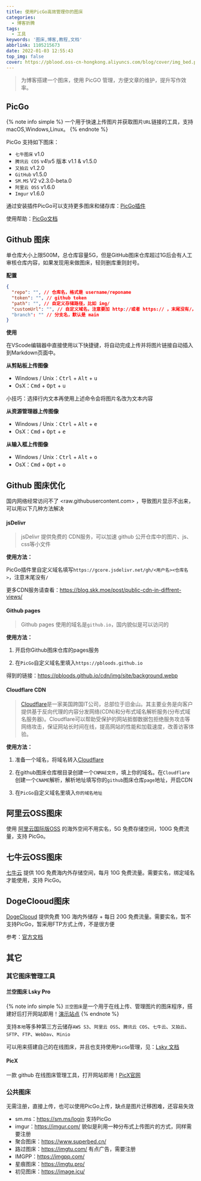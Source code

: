 ```yaml
---
title: 使用PicGo高效管理你的图床
categories:
  - 博客折腾
tags:
  - 工具
keywords: '图床,博客,教程,文档'
abbrlink: 1105215673
date: 2022-01-03 12:55:43
top_img: false
cover: https://pblood.oss-cn-hongkong.aliyuncs.com/blog/cover/img_bed.png
---
```


>为博客搭建一个图床，使用 PicGO 管理，方便文章的维护，提升写作效率。

## PicGo

{% note info simple %}
一个用于快速上传图片并获取图片`URL`链接的工具，支持macOS,Windows,Linux。
{% endnote %}

PicGo 支持如下图床：

 - `七牛图床` v1.0
 - `腾讯云 COS` v4\v5 版本 v1.1 & v1.5.0
 - `又拍云` v1.2.0
 - `GitHub` v1.5.0
 - `SM.MS` V2 v2.3.0-beta.0
 - `阿里云 OSS` v1.6.0
 - `Imgur` v1.6.0

通过安装插件PicGo可以支持更多图床和储存库：[PicGo插件](https://github.com/PicGo/Awesome-PicGo/)

使用帮助：[PicGo文档](https://picgo.github.io/PicGo-Doc/zh/guide/config.html#%E5%9B%BE%E5%BA%8A%E5%8C%BA)

## Github 图床
单仓库大小上限500M，总仓库容量5G，但是GitHub图床仓库超过1G后会有人工审核仓库内容，如果发现用来做图床，轻则删库重则封号。

**配置**
```json
{
  "repo": "", // 仓库名，格式是 username/reponame
  "token": "", // github token
  "path": "", // 自定义存储路径，比如 img/
  "customUrl": "", // 自定义域名，注意要加 http://或者 https:// ，末尾没有/，用于CDN加速
  "branch": "" // 分支名，默认是 main
}
```

**使用**

在VScode编辑器中直接使用以下快捷键，将自动完成上传并将图片链接自动插入到Markdown页面中。

**从剪贴板上传图像**

- Windows / Unix：<kbd>Ctrl</kbd> + <kbd>Alt</kbd> + <kbd>u</kbd>
- OsX：<kbd>Cmd</kbd> + <kbd>Opt</kbd> + <kbd>u</kbd>

小技巧：选择行内文本再使用上述命令会将图片名改为文本内容

**从资源管理器上传图像**

- Windows / Unix：<kbd>Ctrl</kbd> + <kbd>Alt</kbd> + <kbd>e</kbd>
- OsX：<kbd>Cmd</kbd> + <kbd>Opt</kbd> + <kbd>e</kbd>

**从输入框上传图像**

- Windows / Unix：<kbd>Ctrl</kbd> + <kbd>Alt</kbd> + <kbd>o</kbd>
- OsX：<kbd>Cmd</kbd> + <kbd>Opt</kbd> + <kbd>o</kbd>

## Github 图床优化

国内网络经常访问不了 <raw.githubusercontent.com> ，导致图片显示不出来，可以用以下几种方法解决

#### jsDelivr

> jsDelivr 提供免费的 CDN服务，可以加速 github 公开仓库中的图片、js、css等小文件

**使用方法：**

PicGo插件里自定义域名填写`https://gcore.jsdelivr.net/gh/<用户名><仓库名>`，注意末尾没有`/`

更多CDN服务请查看：<https://blog.skk.moe/post/public-cdn-in-diffrent-views/>

#### Github pages

> Github pages 使用的域名是`github.io`，国内貌似是可以访问的

**使用方法：**

1. 开启你Github图床仓库的pages服务

2. 在`PicGo`自定义域名里填入`https://pbloods.github.io`

得到的链接：https://pbloods.github.io/cdn/img/site/background.webp

#### Cloudflare CDN

> [Cloudflare](https://www.cloudflare.com/zh-cn/)是一家美国跨国IT公司，总部位于旧金山。其主要业务是向客户提供基于反向代理的内容分发网络(CDN)和分布式域名解析服务(分布式域名服务器)。Cloudflare可以帮助受保护的网站抵御数据包拒绝服务攻击等网络攻击，保证网站长时间在线，提高网站的性能和加载速度，改善访客体验。

**使用方法：**

1. 准备一个域名，将域名转入[Cloudflare](https://www.cloudflare.com/zh-cn/)

2. 在github图床仓库根目录创建一个`CNMAE文件`，填上你的域名。在`Cloudflare`创建一个`CNAME`解析，解析地址填写你的`github`图床仓库`page`地址，开启CDN

3. 在`PicGo`自定义域名里填入`你的域名地址`

## 阿里云OSS图床

使用 [阿里云国际版OSS](https://account.alibabacloud.com/) 的海外空间不用实名，5G 免费存储空间，100G 免费流量，支持 PicGo。

## 七牛云OSS图床

[七牛云](https://www.qiniu.com/) 提供 10G 免费海内外存储空间，每月 10G 免费流量。需要实名，绑定域名才能使用，支持 PicGo。

## DogeClooud图床

[DogeClooud](https://www.dogecloud.com/) 提供免费 10G 海内外储存 + 每日 20G 免费流量。需要实名，暂不支持PicGo，暂采用FTP方式上传，不是很方便

参考：[官方文档](https://docs.dogecloud.com/oss/)

## 其它

### 其它图床管理工具

#### 兰空图床 Lsky Pro

{% note info simple %}
`兰空图床`是一个用于在线上传、管理图片的图床程序，搭建好后打开网站即用！[演示站点](https://pic.iqy.ink/)
{% endnote %}

支持`本地`等多种第三方云储存`AWS S3`、`阿里云 OSS`、`腾讯云 COS`、`七牛云`、`又拍云`、`SFTP`、`FTP`、`WebDav`、`Minio`

可以用来搭建自己的在线图床，并且也支持使用`PicGo`管理，见：[Lsky 文档](https://docs.lsky.pro/)

#### PicX

一款 github 在线图床管理工具，打开网站即用！[PicX官网](https://picx.xpoet.cn/)

### 公共图床

无需注册，直接上传，也可以使用PicGo上传，缺点是图片迁移困难，还容易失效

 - sm.ms：<https://sm.ms/login> 支持PicGo
 - imgur：<https://imgur.com/> 貌似是利用一种分布式上传图片的方式，同样需要注册
 - 聚合图床：<https://www.superbed.cn/>
 - 路过图床：<https://imgtu.com/> 有点广告，需要注册
 - IMGPP：<https://imgpp.com/>
 - 星痕图床：<https://imgtu.pro/>
 - 初见图床：<https://image.icu/>
